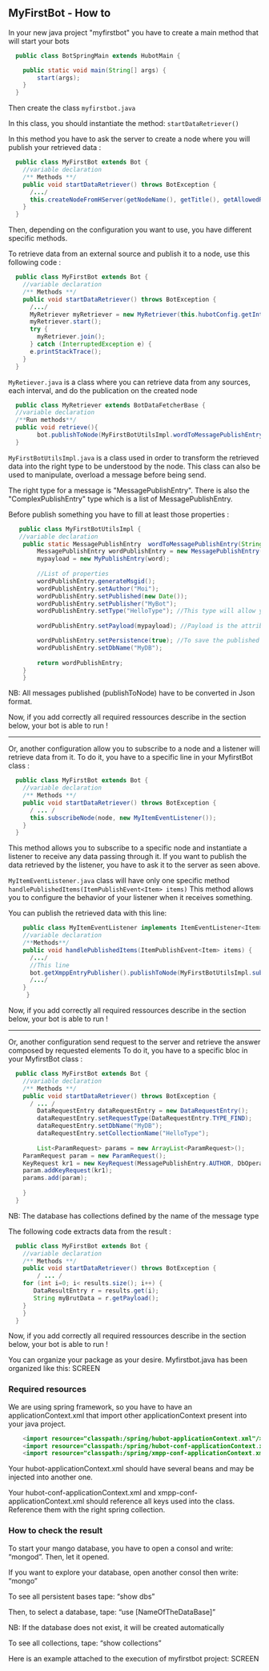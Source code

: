 MyFirstBot - How to
-------------------

In your new java project "myfirstbot" you have to create a main method that will start your bots

``` java
  public class BotSpringMain extends HubotMain {	

	public static void main(String[] args) {
		start(args);
	}
  }	
```

Then create the class `myfirstbot.java`

In this class, you should instantiate the method: `startDataRetriever()`

In this method you have to ask the server to create a node where you will publish your retrieved data :

``` java
  public class MyFirstBot extends Bot {
    //variable declaration
    /** Methods **/
    public void startDataRetriever() throws BotException {
      /.../
      this.createNodeFromHServer(getNodeName(), getTitle(), getAllowedRosterGroups());
    }
  }
```

Then, depending on the configuration you want to use, you have different specific methods.

To retrieve data from an external source and publish it to a node, use this following code :

``` java
  public class MyFirstBot extends Bot {
    //variable declaration
    /** Methods **/
    public void startDataRetriever() throws BotException {
      /.../
      MyRetriever myRetriever = new MyRetriever(this.hubotConfig.getInterval(), this);
      myRetriever.start();
      try {
        myRetriever.join(); 
      } catch (InterruptedException e) {
      e.printStackTrace();
    }
  }
```

`MyRetiever.java` is a class where you can retrieve data from any sources, each interval, and do the publication 
on the created node

``` java
  public class MyRetriever extends BotDataFetcherBase {
  //variable declaration
  /**Run methods**/
  public void retrieve(){
		bot.publishToNode(MyFirstBotUtilsImpl.wordToMessagePublishEntry(data), bot.getNodeName());		
  }
```

`MyFirstBotUtilsImpl.java` is a class used in order to transform the retrieved data into the right type to be understood 
by the node. This class can also be used to manipulate, overload a message before being send.

The right type for a message is "MessagePublishEntry". 
There is also the "ComplexPublishEntry" type which is a list of MessagePublishEntry.

Before publish something you have to fill at least those properties :

``` java
   public class MyFirstBotUtilsImpl {
   //variable declaration
	public static MessagePublishEntry  wordToMessagePublishEntry(String word) {
	    MessagePublishEntry wordPublishEntry = new MessagePublishEntry();
	    mypayload = new MyPublishEntry(word);
	    	
	    //List of properties
	    wordPublishEntry.generateMsgid();
	    wordPublishEntry.setAuthor("Moi");
	    wordPublishEntry.setPublished(new Date());
	    wordPublishEntry.setPublisher("MyBot");
	    wordPublishEntry.setType("HelloType"); //This type will allow you to re-find the published message.
	        
	    wordPublishEntry.setPayload(mypayload); //Payload is the attribute that contain the message description.

	    wordPublishEntry.setPersistence(true); //To save the published data
	    wordPublishEntry.setDbName("MyDB");
	        
	    return wordPublishEntry;
	}
    }
```

NB: All messages published (publishToNode) have to be converted in Json format.

Now, if you add correctly all required ressources describe in the section below, your bot is able to run !

___
Or, another configuration allow you to subscribe to a node and a listener will retrieve data from it.
To do it, you have to a specific line in your MyfirstBot class :

``` java
  public class MyFirstBot extends Bot {
    //variable declaration
    /** Methods **/
    public void startDataRetriever() throws BotException {
      /	... /
      this.subscribeNode(node, new MyItemEventListener());
    }
  }
```

This method allows you to subscribe to a specific node and instantiate a listener to receive any data passing through it.
If you want to publish the data retrieved by the listener, you have to ask it to the server as seen above.

`MyItemEventListener.java` class will have only one specific method `handlePublishedItems(ItemPublishEvent<Item> items)`
This method allows you to configure the behavior of your listener when it receives something.

You can publish the retrieved data with this line:

``` java
    public class MyItemEventListener implements ItemEventListener<Item> {
	//variable declaration
	/**Methods**/
	public void handlePublishedItems(ItemPublishEvent<Item> items) {
	  /.../
	  //This line
	  bot.getXmppEntryPublisher().publishToNode(MyFirstBotUtilsImpl.subscribedDataToMessagePublishEntry(entry), bot.getNodeName());
	  /.../
	}
     }
```

Now, if you add correctly all required ressources describe in the section below, your bot is able to run !

___
Or, another configuration send request to the server and retrieve the answer composed by requested elements
To do it, you have to a specific bloc in your MyfirstBot class :

``` java
  public class MyFirstBot extends Bot {
    //variable declaration
    /** Methods **/
    public void startDataRetriever() throws BotException {
      /	... /
      	DataRequestEntry dataRequestEntry = new DataRequestEntry();
      	dataRequestEntry.setRequestType(DataRequestEntry.TYPE_FIND);
    	dataRequestEntry.setDbName("MyDB");
    	dataRequestEntry.setCollectionName("HelloType");
	    	
    	List<ParamRequest> params = new ArrayList<ParamRequest>();
   	ParamRequest param = new ParamRequest();
   	KeyRequest kr1 = new KeyRequest(MessagePublishEntry.AUTHOR, DbOperator.EQUAL, "Moi");
   	param.addKeyRequest(kr1);
   	params.add(param);
      	
    }
  }
```

NB: The database has collections defined by the name of the message type 

The following code extracts data from the result : 

``` java
  public class MyFirstBot extends Bot {
    //variable declaration
    /** Methods **/
    public void startDataRetriever() throws BotException {
      	/ ... /
	for (int i=0; i< results.size(); i++) {
	   DataResultEntry r = results.get(i);
	   String myBrutData = r.getPayload();
	}	
    }
  }
```

Now, if you add correctly all required ressources describe in the section below, your bot is able to run !

You can organize your package as your desire. Myfirstbot.java has been organized like this: SCREEN


### Required resources

We are using spring framework, so you have to have an applicationContext.xml that import other applicationContext 
present into your java project.

``` java
	<import resource="classpath:/spring/hubot-applicationContext.xml"/>
	<import resource="classpath:/spring/hubot-conf-applicationContext.xml"/>
	<import resource="classpath:/spring/xmpp-conf-applicationContext.xml"/>
```

Your hubot-applicationContext.xml should have several beans and may be injected into another one.

Your hubot-conf-applicationContext.xml and xmpp-conf-applicationContext.xml should reference all keys used into the class. Reference them with the right spring collection. 

### How to check the result

To start your mango database, you have to open a consol and write: “mongod”. Then, let it opened.

If you want to explore your database, open another consol then write: “mongo”

To see all persistent bases tape: “show dbs”

Then, to select a database, tape: “use [NameOfTheDataBase]”

NB: If the database does not exist, it will be created automatically

To see all collections, tape: “show collections”

Here is an example attached to the execution of myfirstbot project: SCREEN
